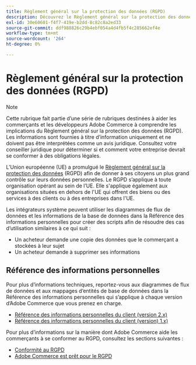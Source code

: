 ```yaml
---
title: Règlement général sur la protection des données (RGPD)
description: Découvrez le Règlement général sur la protection des données (RGPD), qui réglemente la protection et la confidentialité des données pour tous les individus dans l’Union européenne et l’Espace économique européen.
exl-id: 30e60601-f4f7-419e-b2dd-8c82c8a2ed33
source-git-commit: ddf988826c29b4ebf054a4d4fb5f4c285662ef4e
workflow-type: tm+mt
source-wordcount: '264'
ht-degree: 0%

---
```


# Règlement général sur la protection des données (RGPD)

>[!NOTE]
>
>Cette rubrique fait partie d’une série de rubriques destinées à aider les commerçants et les développeurs Adobe Commerce à comprendre les implications du Règlement général sur la protection des données (RGPD). Les informations sont fournies à titre d’information uniquement et ne doivent pas être interprétées comme un avis juridique. Consultez votre conseiller juridique pour déterminer si et comment votre entreprise devrait se conformer à des obligations légales.

L’Union européenne (UE) a promulgué le [Règlement général sur la protection des données](https://ec.europa.eu/info/law/law-topic/data-protection_en) (RGPD) afin de donner à ses citoyens un plus grand contrôle sur leurs données personnelles. Le RGPD s’applique à toute organisation opérant au sein de l’UE. Elle s&#39;applique également aux organisations situées en dehors de l&#39;UE qui offrent des biens ou des services à des clients ou à des entreprises dans l&#39;UE.

Les intégrateurs système peuvent utiliser les diagrammes de flux de données et les informations de la base de données dans la Référence des informations personnelles pour créer des scripts afin de résoudre des cas d’utilisation similaires à ce qui suit :

- Un acheteur demande une copie des données que le commerçant a stockées à leur sujet
- Un acheteur demande à supprimer ses informations

## Référence des informations personnelles

Pour plus d’informations techniques, reportez-vous aux diagrammes de flux de données et aux mappages d’entités de base de données dans la Référence des informations personnelles qui s’applique à chaque version d’Adobe Commerce que vous prenez en charge.

- [Référence des informations personnelles du client (version 2.x)](data-m2.md)
- [Référence des informations personnelles du client (version) 1.x)](data-m1.md)

Pour plus d’informations sur la manière dont Adobe Commerce aide les commerçants à se conformer au RGPD, consultez les sections suivantes :

- [Conformité au RGPD](https://experienceleague.adobe.com/docs/commerce-admin/start/compliance/privacy/compliance-gdpr.html)
- [Adobe Commerce est prêt pour le RGPD](https://business.adobe.com/privacy/general-data-protection-regulation.html)
